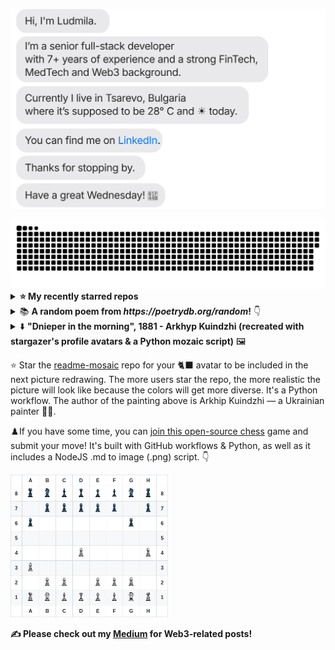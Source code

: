 [![](https://raw.githubusercontent.com/milaabl/milaabl/main/chat.svg)](https://www.linkedin.com/in/ludmila-a-dev/)

<!-- https://github.com/milaabl/milaabl/assets/86361434/c35b0e6f-acf0-435e-920d-b90faa4788ad -->

<img alt="Snake eating my contributions for breakfast🧉" src="https://raw.githubusercontent.com/milaabl/milaabl-readme/preview/github-contribution-grid-snake.svg" />

<details>
<summary>
  <strong>⭐ My recently starred repos </strong>
</summary>
  
<!-- Starred repos start -->
| Name | Url | Stars | Description |
| --- | --- |  --- |  --- |
| the-coder-o/a-bd.me|https://github.com/the-coder-o/a-bd.me|8|My personal website made with Next.js 14 (App Router). Features blog posts, gear list, dark theme and more. Tailwind CSS,  Radix, Framer Motion, and Vercel.|
| Xunzhuo/Xunzhuo|https://github.com/Xunzhuo/Xunzhuo|35|About me|
| zcaceres/interview-prep|https://github.com/zcaceres/interview-prep|1|algos, data structures etc.|
| zcaceres/snoop|https://github.com/zcaceres/snoop|3|Like grep or ack... for the DOM|
| zcaceres/zcaceres|https://github.com/zcaceres/zcaceres|2|Super secret Github profile README thing|
| zcaceres/dotfiles|https://github.com/zcaceres/dotfiles|2|System setup w/dotfiles, tools, and apps automated with Ansible. Forever a WIP.|
| glitch-txs/walletconnect-cafe|https://github.com/glitch-txs/walletconnect-cafe|2|Ethereum-provider implementation with Cafe (global state manager)|
| glitch-txs/metamask-csp-firefox|https://github.com/glitch-txs/metamask-csp-firefox|4|MetaMask is blocked by Firefox when using CSP|
| glitch-txs/next-auth|https://github.com/glitch-txs/next-auth|1|Authentication for the Web.|
| michaelsbradleyjr/nim-notcurses|https://github.com/michaelsbradleyjr/nim-notcurses|28|Nim wrapper for Notcurses: blingful TUIs and character graphics|
| arianXdev/hardhat-jest|https://github.com/arianXdev/hardhat-jest|10|A Hardhat plugin that allows you to use Jest easily!|
| przemek890/Gender_prediction|https://github.com/przemek890/Gender_prediction|4|An application that utilizes camera input to predict a person's gender using a convolutional layer in PyTorch.|
| pieralukasz/pixel-recruitment-task|https://github.com/pieralukasz/pixel-recruitment-task|1|Zadanie rekrutacyjne Pixel Technology|
| SaraRasoulian/oop-solid-patterns|https://github.com/SaraRasoulian/oop-solid-patterns|14|💎  An educational repository for OOP, SOLID and Design Patterns|
| BogdanMFometescu/resume-builder|https://github.com/BogdanMFometescu/resume-builder|11|Django-based web application that allows users to create, update, and export professional resumes.|
| 0xMimir/Advance-CNN-LSTM-Model-for-Cryptocurrency-Forecasting|https://github.com/0xMimir/Advance-CNN-LSTM-Model-for-Cryptocurrency-Forecasting|7|CNN LSTM model used for predicting cryptocurrencies|
| b-hristov/b-hristov|https://github.com/b-hristov/b-hristov|1||
| CloverGit/CloverGit|https://github.com/CloverGit/CloverGit|7||
| TatevKaren/TatevKaren-data-science-portfolio|https://github.com/TatevKaren/TatevKaren-data-science-portfolio|57|Data Science Portfolio of Tatev Karen Aslanyan including Case Studies and Research Projects that I have completed that solve business problems or introduce new products. Case Study papers, codes, and additional resources are all included.|
| PiotrRut/elonmusk-twitter-notifier|https://github.com/PiotrRut/elonmusk-twitter-notifier|62|AI driven e-mail notifier for tweets mentioning stock from Elon Musk 📈|
| Vendicated/Vencord|https://github.com/Vendicated/Vencord|7536|The cutest Discord client mod|
| yeoman/yo|https://github.com/yeoman/yo|3807|CLI tool for running Yeoman generators|
| matter-labs/zksync-era|https://github.com/matter-labs/zksync-era|3067|zkSync era|
| 0age/create2crunch|https://github.com/0age/create2crunch|433|A Rust program for finding salts that create gas-efficient Ethereum addresses via CREATE2.|
| joshstevens19/ethereum-multicall|https://github.com/joshstevens19/ethereum-multicall|343|Ability to call many ethereum constant function calls in 1 JSONRPC request|
| threshold-network/token-dashboard|https://github.com/threshold-network/token-dashboard|22||
| LimeChain/mongoose-immutable-plugin|https://github.com/LimeChain/mongoose-immutable-plugin|2|Mongoose plugin guarding fields from modifications|
| ankitects/anki|https://github.com/ankitects/anki|17631|Anki's shared backend and web components, and the Qt frontend|
| lightningnetwork/lnd|https://github.com/lightningnetwork/lnd|7538|Lightning Network Daemon ⚡️|
| CoNarrative/mongo-immutable|https://github.com/CoNarrative/mongo-immutable|10|Immutable MongoDB.|

<!-- Starred repos end -->

</details>

<details>
  <summary>📚 <strong>A random poem from <em>https://poetrydb.org/random</em>!</strong> 👇 </summary>

<!-- Start poem -->
# 💮 Satire IV. by *Alexander Pope*

<p>
    THE SATIRES OF DR JOHN DONNE, DEAN OF ST PAUL'S, VERSIFIED.<br/><br/>Well, if it be my time to quit the stage,<br/>Adieu to all the follies of the age!<br/>I die in charity with fool and knave,<br/>Secure of peace at least beyond the grave.<br/>I've had my purgatory here betimes,<br/>And paid for all my satires, all my rhymes.<br/>The poet's hell, its tortures, fiends, and flames.<br/>To this were trifles, toys, and empty names.<br/><br/>With foolish pride my heart was never fired,<br/>Nor the vain itch t' admire, or be admired;<br/>I hoped for no commission from his Grace;<br/>I bought no benefice, I begg'd no place;<br/>Had no new verses, nor new suit to show;<br/>Yet went to court!--the devil would have it so.<br/>But, as the fool that, in reforming days,<br/>Would go to mass in jest (as story says)<br/>Could not but think, to pay his fine was odd,<br/>Since 'twas no form'd design of serving God;<br/>So was I punish'd, as if full as proud,<br/>As prone to ill, as negligent of good.<br/>As deep in debt, without a thought to pay,<br/>As vain, as idle, and as false as they<br/>Who live at court, for going once that way!<br/>Scarce was I enter'd, when, behold! there came<br/>A thing which Adam had been posed to name;<br/>Noah had refused it lodging in his ark,<br/>Where all the race of reptiles might embark:<br/>A verier monster than on Afric's shore<br/>The sun e'er got, or slimy Nilus bore,<br/>Or Sloane or Woodward's wondrous shelves contain,<br/>Nay, all that lying travellers can feign.<br/>The watch would hardly let him pass at noon,<br/>At night, would swear him dropp'd out of the moon.<br/>One whom the mob, when next we find or make<br/>A Popish plot, shall for a Jesuit take,<br/>And the wise justice, starting from his chair,<br/>Cry, By your priesthood, tell me what you are?<br/><br/>Such was the wight; the apparel on his back,<br/>Though coarse, was reverend, and though bare, was black:<br/>The suit, if by the fashion one might guess,<br/>Was velvet in the youth of good Queen Bess,<br/>But mere tuff-taffety what now remain'd;<br/>So time, that changes all things, had ordain'd!<br/>Our sons shall see it leisurely decay,<br/>First turn plain rash, then vanish quite away.<br/><br/>This thing has travell'd, speaks each language too,<br/>And knows what's fit for every State to do;<br/>Of whose best phrase and courtly accent join'd,<br/>He forms one tongue, exotic and refined<br/>Talkers I've learn'd to bear; Motteux I knew,<br/>Henley himself I've heard, and Budgell too.<br/>The Doctor's wormwood style, the hash of tongues<br/>A pedant makes, the storm of Gonson's lungs,<br/>The whole artillery of the terms of war,<br/>And (all those plagues in one) the bawling Bar:<br/>These I could bear; but not a rogue so civil,<br/>Whose tongue will compliment you to the devil;<br/>A tongue, that can cheat widows, cancel scores,<br/>Make Scots speak treason, cozen subtlest whores,<br/>With royal favourites in flattery vie,<br/>And Oldmixon and Burnet both outlie.<br/><br/>He spies me out; I whisper, Gracious God!<br/>What sin of mine could merit such a rod?<br/>That all the shot of dulness now must be<br/>From this thy blunderbuss discharged on me!<br/>Permit (he cries) no stranger to your fame<br/>To crave your sentiment, if ----'s your name.<br/>What speech esteem you most? 'The King's,' said I.<br/>But the best words?--'Oh, sir, the Dictionary.'<br/>You miss my aim; I mean the most acute<br/>And perfect speaker?--'Onslow, past dispute.'<br/>But, sir, of writers? 'Swift, for closer style;<br/>But Hoadley, for a period of a mile.'<br/>Why, yes, 'tis granted, these indeed may pass:<br/>Good common linguists, and so Panurge was;<br/>Nay, troth, the Apostles (though perhaps too rough)<br/>Had once a pretty gift of tongues enough:<br/>Yet these were all poor gentlemen! I dare<br/>Affirm, 'twas travel made them what they were.<br/><br/>Thus others' talents having nicely shown,<br/>He came by sure transition to his own:<br/>Till I cried out, You prove yourself so able,<br/>Pity you was not druggerman at Babel;<br/>For had they found a linguist half so good,<br/>I make no question but the tower had stood.<br/>'Obliging sir! for courts you sure were made:<br/>Why then for ever buried in the shade?<br/>Spirits like you should see, and should be seen,<br/>The king would smile on you--at least the queen.'<br/>Ah, gentle sir! you courtiers so cajole us--<br/>But Tully has it, _Nunquam minus solus_:<br/>And as for courts, forgive me, if I say<br/>No lessons now are taught the Spartan way:<br/>Though in his pictures lust be full display'd,<br/>Few are the converts Aretine has made;<br/>And though the court show vice exceeding clear,<br/>None should, by my advice, learn virtue there.<br/><br/>At this, entranced, he lifts his hands and eyes,<br/>Squeaks like a high-stretch'd lutestring, and replies:<br/>'Oh, 'tis the sweetest of all earthly things<br/>To gaze on princes, and to talk of kings!'<br/>Then, happy man who shows the tombs! said I,<br/>He dwells amidst the royal family;<br/>He every day, from king to king can walk,<br/>Of all our Harries, all our Edwards talk,<br/>And get by speaking truth of monarchs dead,<br/>What few can of the living-ease and bread.<br/>'Lord, sir, a mere mechanic! strangely low,<br/>And coarse of phrase,--your English all are so.<br/>How elegant your Frenchmen!' Mine, d'ye mean?<br/>I have but one, I hope the fellow's clean.<br/>'Oh! sir, politely so! nay, let me die:<br/>Your only wearing is your paduasoy.'<br/>Not, sir, my only, I have better still,<br/>And this, you see, is but my dishabille.<br/>Wild to get loose, his patience I provoke,<br/>Mistake, confound, object at all he spoke.<br/>But as coarse iron, sharpen'd, mangles more,<br/>And itch most hurts when anger'd to a sore;<br/>So when you plague a fool, 'tis still the curse,<br/>You only make the matter worse and worse.<br/><br/>He pass'd it o'er; affects an easy smile<br/>At all my peevishness, and turns his style.<br/>He asks, 'What news?' I tell him of new plays,<br/>New eunuchs, harlequins, and operas.<br/>He hears, and as a still with simples in it<br/>Between each drop it gives, stays half a minute,<br/>Loth to enrich me with too quick replies,<br/>By little, and by little, drops his lies.<br/>Mere household trash! of birthnights, balls, and shows, 130<br/>More than ten Hollinsheds, or Halls, or Stowes.<br/>When the queen frown'd, or smiled, he knows; and what<br/>A subtle minister may make of that:<br/>Who sins with whom: who got his pension rug,<br/>Or quicken'd a reversion by a drug:<br/>Whose place is quarter'd out, three parts in four,<br/>And whether to a bishop, or a whore:<br/>Who, having lost his credit, pawn'd his rent,<br/>Is therefore fit to have a government:<br/>Who, in the secret, deals in stocks secure,<br/>And cheats the unknowing widow and the poor:<br/>Who makes a trust or charity a job,<br/>And gets an act of parliament to rob:<br/>Why turnpikes rise, and now no cit nor clown<br/>Can gratis see the country, or the town:<br/>Shortly no lad shall chuck, or lady vole,<br/>But some excising courtier will have toll.<br/>He tells what strumpet places sells for life,<br/>What 'squire his lands, what citizen his wife:<br/>And last (which proves him wiser still than all)<br/>What lady's face is not a whited wall.<br/><br/>As one of Woodward's patients, sick, and sore,<br/>I puke, I nauseate,--yet he thrusts in more:<br/>Trim's Europe's balance, tops the statesman's part.<br/>And talks Gazettes and Postboys o'er by heart.<br/>Like a big wife at sight of loathsome meat<br/>Ready to cast, I yawn, I sigh, and sweat.<br/>Then as a licensed spy, whom nothing can<br/>Silence or hurt, he libels the great man;<br/>Swears every place entail'd for years to come,<br/>In sure succession to the day of doom:<br/>He names the price for every office paid,<br/>And says our wars thrive ill, because delay'd:<br/>Nay, hints 'tis by connivance of the court<br/>That Spain robs on, and Dunkirk's still a port.<br/>Not more amazement seized on Circe's guests,<br/>To see themselves fall endlong into beasts,<br/>Than mine, to find a subject, staid and wise,<br/>Already half turn'd traitor by surprise.<br/>I felt the infection slide from him to me,<br/>As in the pox, some give it to get free;<br/>And quick to swallow me, methought I saw<br/>One of our giant statues ope its jaw.<br/><br/>In that nice moment, as another lie<br/>Stood just a-tilt, the minister came by.<br/>To him he flies, and bows, and bows again,<br/>Then, close as Umbra, joins the dirty train.<br/>Not Fannius' self more impudently near,<br/>When half his nose is in his prince's ear.<br/>I quaked at heart; and still afraid, to see<br/>All the court fill'd with stranger things than he,<br/>Ran out as fast, as one that pays his bail,<br/>And dreads more actions, hurries from a jail.<br/><br/>Bear me, some god! oh quickly bear me hence<br/>To wholesome solitude, the nurse of sense,<br/>Where Contemplation prunes her ruffled wings,<br/>And the free soul looks down to pity kings!<br/>There sober thought pursued the amusing theme,<br/>Till fancy colour'd it, and form'd a dream.<br/>A vision hermits can to Hell transport,<br/>And forced ev'n me to see the damn'd at court.<br/>Not Dante, dreaming all the infernal state,<br/>Beheld such scenes of envy, sin, and hate.<br/>Base fear becomes the guilty, not the free;<br/>Suits tyrants, plunderers, but suits not me:<br/>Shall I, the terror of this sinful town,<br/>Care if a liveried lord or smile or frown?<br/>Who cannot flatter, and detest who can,<br/>Tremble before a noble serving-man?<br/>O my fair mistress, Truth! shall I quit thee<br/>For huffing, braggart, puff'd nobility?<br/>Thou, who since yesterday hast roll'd o'er all<br/>The busy, idle blockheads of the ball,<br/>Hast thou, O Sun! beheld an emptier sort,<br/>Than such as swell this bladder of a court?<br/>Now pox on those who show a court in wax!<br/>It ought to bring all courtiers on their backs:<br/>Such painted puppets! such a varnish'd race<br/>Of hollow gewgaws, only dress and face!<br/>Such waxen noses, stately staring things--<br/>No wonder some folks bow, and think them kings.<br/><br/>See! where the British youth, engaged no more<br/>At Fig's, at White's, with felons, or a whore,<br/>Pay their last duty to the court, and come<br/>All fresh and fragrant, to the drawing-room;<br/>In hues as gay, and odours as divine,<br/>As the fair fields they sold to look so fine.<br/>'That's velvet for a king!' the flatterer swears;<br/>'Tis true, for ten days hence 'twill be King Lear's.<br/>Our court may justly to our stage give rules,<br/>That helps it both to fools' coats and to fools.<br/>And why not players strut in courtiers' clothes?<br/>For these are actors too, as well as those:<br/>Wants reach all states; they beg, but better dress'd,<br/>And all is splendid poverty at best.<br/><br/>Painted for sight, and essenced for the smell,<br/>Like frigates fraught with spice and cochineal,<br/>Sail in the ladies: how each pirate eyes<br/>So weak a vessel, and so rich a prize!<br/>Top-gallant he, and she in all her trim,<br/>He boarding her, she striking sail to him:<br/>'Dear Countess! you have charms all hearts to hit!'<br/>And, 'Sweet Sir Fopling! you have so much wit!'<br/>Such wits and beauties are not praised for nought,<br/>For both the beauty and the wit are bought.<br/>'Twould burst ev'n Heraclitus with the spleen,<br/>To see those antics, Fopling and Courtin:<br/>The Presence seems, with things so richly odd,<br/>The mosque of Mahound, or some queer pagod.<br/>See them survey their limbs by Durer's rules,<br/>Of all beau-kind the best proportion'd fools!<br/>Adjust their clothes, and to confession draw<br/>Those venial sins, an atom, or a straw;<br/>But oh! what terrors must distract the soul<br/>Convicted of that mortal crime, a hole;<br/>Or should one pound of powder less bespread<br/>Those monkey tails that wag behind their head.<br/>Thus finish'd, and corrected to a hair,<br/>They march, to prate their hour before the fair.<br/>So first to preach a white-gloved chaplain goes,<br/>With band of lily, and with cheek of rose,<br/>Sweeter than Sharon, in immaculate trim,<br/>Neatness itself impertinent in him,<br/>Let but the ladies smile, and they are blest:<br/>Prodigious! how the things protest, protest:<br/>Peace, fools! or Gonson will for Papists seize you,<br/>If once he catch you at your Jesu! Jesu!<br/><br/>Nature made every fop to plague his brother,<br/>Just as one beauty mortifies another.<br/>But here's the captain that will plague them both,<br/>Whose air cries, Arm! whose very look's an oath:<br/>The captain's honest, sirs, and that's enough,<br/>Though his soul's bullet, and his body buff.<br/>He spits fore-right; his haughty chest before,<br/>Like battering rams, beats open every door:<br/>And with a face as red, and as awry,<br/>As Herod's hangdogs in old tapestry,<br/>Scarecrow to boys, the breeding woman's curse,<br/>Has yet a strange ambition to look worse;<br/>Confounds the civil, keeps the rude in awe,<br/>Jests like a licensed fool, commands like law.<br/><br/>Frighted, I quit the room, but leave it so<br/>As men from jails to execution go;<br/>For hung with deadly sins I see the wall,<br/>And lined with giants deadlier than 'em all:<br/>Each man an Ascapart, of strength to toss<br/>For quoits, both Temple-bar and Charing-cross.<br/>Scared at the grisly forms, I sweat, I fly,<br/>And shake all o'er, like a discover'd spy.<br/><br/>Courts are too much for wits so weak as mine:<br/>Charge them with Heaven's artillery, bold divine!<br/>From such alone the great rebukes endure,<br/>Whose satire's sacred, and whose rage secure:<br/>'Tis mine to wash a few light stains, but theirs<br/>To deluge sin, and drown a court in tears.<br/>Howe'er, what's now Apocrypha, my wit,<br/>In time to come, may pass for holy writ.
</p>

***
<!-- End poem -->
</details>

<details>
<summary>
  ⬇️ <strong>"Dnieper in the morning", 1881 - Arkhyp Kuindzhi (recreated with stargazer's profile avatars & a Python mozaic script)</strong> 🖼️
</summary>

<img width="49%" src="https://raw.githubusercontent.com/milaabl/readme-mosaic/main/data/input.jpg" alt="Original picture"/>
<img width="49%" src="https://raw.githubusercontent.com/milaabl/readme-mosaic/main/data/output.jpg" alt="Output picture"/>
<img width="70%" src="https://raw.githubusercontent.com/milaabl/readme-mosaic/main/data/output.gif" alt="Output GIF"/>
</details>

⭐ Star the [readme-mosaic](https://github.com/milaabl/readme-mosaic) repo for your 🐈‍⬛ avatar to be included in the next picture redrawing. The more users star the repo, the more realistic the picture will look like because the colors will get more diverse. It's a Python workflow. The author of the painting above is Arkhip Kuindzhi — a Ukrainian painter 💙💛.

♟️If you have some time, you can [join this open-source chess](https://github.com/milaabl/readme-chess) game and submit your move! It's built with GitHub workflows & Python, as well as it includes a NodeJS .md to image (.png) script. 👇

<a href="https://github.com/milaabl/readme-chess/blob/master/README.md"><img src="https://raw.githubusercontent.com/milaabl/readme-chess/master/chess.png" alt="README chess dynamic game preview" width="50%" /></a>

<strong>✍️ Please check out my <a href="https://medium.com/@milaabl2405">Medium</a> for Web3-related posts!</strong>
